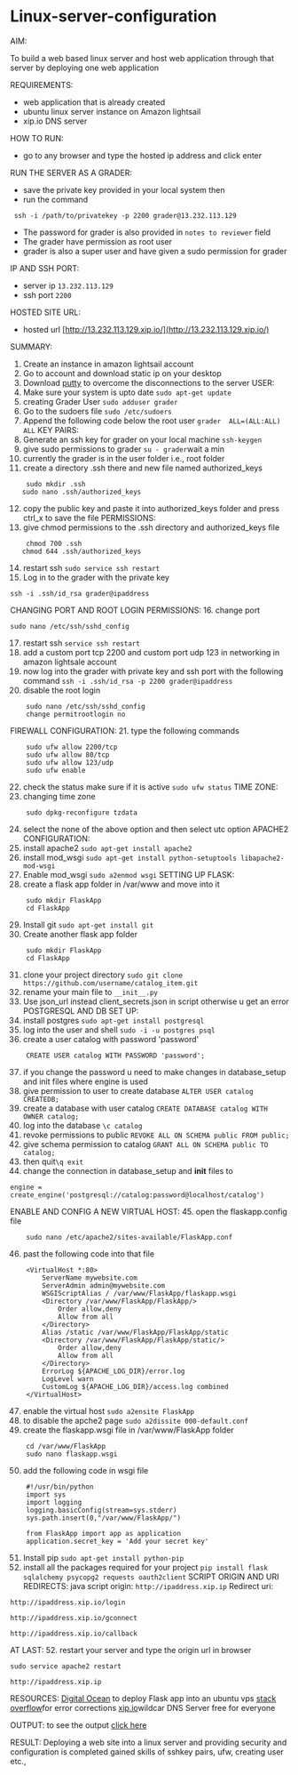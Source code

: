 # Linux-server-configuration

AIM: 

To build a web based linux server and host web application through that server by deploying one web application

REQUIREMENTS:

* web application that is already created
* ubuntu linux server instance on Amazon lightsail
* xip.io DNS server

HOW TO RUN:
* go to any browser and type the hosted ip address and click enter

RUN THE SERVER AS A GRADER:
* save the private key provided in your local system then
* run the command 
```
 ssh -i /path/to/privatekey -p 2200 grader@13.232.113.129 
```
* The password for grader is also provided in ```notes to reviewer``` field
* The grader have permission as root user
* grader is also a super user and have given a sudo permission for grader

IP AND SSH PORT:
* server ip ```13.232.113.129```
* ssh port ```2200```

HOSTED SITE URL:
* hosted url [http://13.232.113.129.xip.io/](http://13.232.113.129.xip.io/)

SUMMARY:
1. Create an instance in amazon lightsail account
2. Go to account and download static ip on your desktop
3. Download [putty](https://www.chiark.greenend.org.uk/~sgtatham/putty/latest.html) to overcome the disconnections to the server
USER:
4. Make sure your system is upto date
```sudo apt-get update```
5. creating Grader User
```sudo adduser grader```
6. Go to the sudoers file
```sudo /etc/sudoers```
7. Append the following code below the root user
```grader  ALL=(ALL:ALL) ALL```
KEY PAIRS:
8. Generate an ssh key for grader on your local machine
```ssh-keygen```
9. give sudo permissions to grader
```su - grader```wait a min 
10. currently the grader is in the user folder i.e., root folder
11. create a directory .ssh there and new file named authorized_keys
```
	sudo mkdir .ssh
   sudo nano .ssh/authorized_keys
```
12. copy the public key and paste it into authorized_keys folder and press ctrl_x to save the file
PERMISSIONS:
13. give chmod permissions to the .ssh directory and authorized_keys file
```
	chmod 700 .ssh
   chmod 644 .ssh/authorized_keys
```
14. restart ssh
```sudo service ssh restart```
15. Log in to the grader with the private key
```
ssh -i .ssh/id_rsa grader@ipaddress 
```
CHANGING PORT AND ROOT LOGIN PERMISSIONS:
16. change port
```
sudo nano /etc/ssh/sshd_config
```
17. restart ssh 
```service ssh restart```
18. add a custom port tcp 2200 and custom port udp 123 in networking in amazon lightsale account
19. now log into the grader with private key and ssh port with the following command
```ssh -i .ssh/id_rsa -p 2200 grader@ipaddress```
20. disable the root login
```
	sudo nano /etc/ssh/sshd_config
    change permitrootlogin no
```
FIREWALL CONFIGURATION:
21. type the following commands 
```
	sudo ufw allow 2200/tcp
    sudo ufw allow 80/tcp
    sudo ufw allow 123/udp
    sudo ufw enable
```
22. check the status make sure if it is active
```sudo ufw status```
TIME ZONE:
23. changing time zone
```
	sudo dpkg-reconfigure tzdata
```
24. select the none of the above option and then select utc option
APACHE2 CONFIGURATION:
25. install apache2
```sudo apt-get install apache2```
26. install mod_wsgi
```sudo apt-get install python-setuptools libapache2-mod-wsgi```
27. Enable mod_wsgi
```sudo a2enmod wsgi```
SETTING UP FLASK:
28. create a flask app folder in /var/www and move into it
```
	sudo mkdir FlaskApp
    cd FlaskApp
```
29. Install git
```sudo apt-get install git```
30. Create another flask app folder
```
	sudo mkdir FlaskApp
    cd FlaskApp
```
31. clone your project directory
```sudo git clone https://github.com/username/catalog_item.git```
32. rename your main file to ```__init__.py```
33. Use json_url instead client_secrets.json in script otherwise u get an error
POSTGRESQL AND DB SET UP:
34. install postgres ```sudo apt-get install postgresql```
35. log into the user and shell ```sudo -i -u postgres psql```
36. create a user catalog with password 'password'
```
	CREATE USER catalog WITH PASSWORD 'password';
```
37. if you change the password u need to make changes in database_setup and init files where engine is used
38. give permission to user to create database ```ALTER USER catalog CREATEDB;```
39. create a database with user catalog
```CREATE DATABASE catalog WITH OWNER catalog;```
40. log into the database
```\c catalog```
41. revoke permissions to public ```REVOKE ALL ON SCHEMA public FROM public;```
42. give schema permission to catalog ```GRANT ALL ON SCHEMA public TO catalog;```
43. then quit```\q exit```
44. change the connection in database_setup and __init__ files to 
```
engine = create_engine('postgresql://catalog:password@localhost/catalog')
```
ENABLE AND CONFIG A NEW VIRTUAL HOST:
45. open the flaskapp.config file
```
	sudo nano /etc/apache2/sites-available/FlaskApp.conf
```
46. past the following code into that file
```
	<VirtualHost *:80>
		ServerName mywebsite.com
		ServerAdmin admin@mywebsite.com
		WSGIScriptAlias / /var/www/FlaskApp/flaskapp.wsgi
		<Directory /var/www/FlaskApp/FlaskApp/>
			Order allow,deny
			Allow from all
		</Directory>
		Alias /static /var/www/FlaskApp/FlaskApp/static
		<Directory /var/www/FlaskApp/FlaskApp/static/>
			Order allow,deny
			Allow from all
		</Directory>
		ErrorLog ${APACHE_LOG_DIR}/error.log
		LogLevel warn
		CustomLog ${APACHE_LOG_DIR}/access.log combined
	</VirtualHost>
```
47. enable the virtual host
```sudo a2ensite FlaskApp```
48. to disable the apche2 page
```sudo a2dissite 000-default.conf```
49. create the flaskapp.wsgi file in /var/www/FlaskApp folder
```
	cd /var/www/FlaskApp
    sudo nano flaskapp.wsgi 
```
50. add the following code in wsgi file
```
	#!/usr/bin/python
 	import sys
 	import logging
 	logging.basicConfig(stream=sys.stderr)
 	sys.path.insert(0,"/var/www/FlaskApp/")

 	from FlaskApp import app as application
 	application.secret_key = 'Add your secret key'
```
51. Install pip 
```sudo apt-get install python-pip```
52. install all the packages required for your project
```pip install flask sqlalchemy psycopg2 requests oauth2client```
SCRIPT ORIGIN AND URI REDIRECTS:
java script origin:
 ```http://ipaddress.xip.ip```
Redirect uri:
 ```
 http://ipaddress.xip.io/login

http://ipaddress.xip.io/gconnect

http://ipaddress.xip.io/callback
```
AT LAST:
52. restart your server and type the origin url in browser
```
sudo service apache2 restart
```
```http://ipaddress.xip.ip```

RESOURCES:
[Digital Ocean](https://www.digitalocean.com/community/tutorials/how-to-deploy-a-flask-application-on-an-ubuntu-vps) to deploy Flask app into an ubuntu vps
[stack overflow](https://stackoverflow.com/)for error corrections
[xip.io](http://xip.io/)wildcar DNS Server free for everyone

OUTPUT:
to see the output [click here](http://13.232.113.129.xip.io/)

RESULT:
Deploying a web site into a linux server and providing security and configuration is completed
gained skills of sshkey pairs, ufw, creating user etc.,

